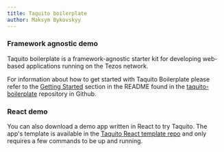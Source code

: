 ```yaml
---
title: Taquito boilerplate
author: Maksym Bykovskyy
---
```


### Framework agnostic demo

Taquito boilerplate is a framework-agnostic starter kit for developing web-based applications running on the Tezos network.

For information about how to get started with Taquito Boilerplate please refer to the [Getting Started][get-started] section in the README found in the [taquito-boilerplate][repo] repository in Github.

[get-started]: https://github.com/ecadlabs/taquito-boilerplate#getting-started
[repo]: https://github.com/ecadlabs/taquito-boilerplate

### React demo

You can also download a demo app written in React to try Taquito. The app's template is available in the [Taquito React template repo][taquito-react-template] and only requires a few commands to be up and running.

[taquito-react-template]: https://github.com/ecadlabs/taquito-react-template
